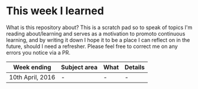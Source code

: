 # This week I learned

What is this repository about? This is a scratch pad so to speak of topics I'm reading about/learning and serves as a motivation to promoto continuous learning, and by writing it down I hope it to be a place I can reflect on in the future, should I need a refresher. Please feel free to correct me on any errors you notice via a PR.

| Week ending     | Subject area | What | Details |
|-----------------|--------------|------|---------|
|10th April, 2016 | -            | -    | -       | 
